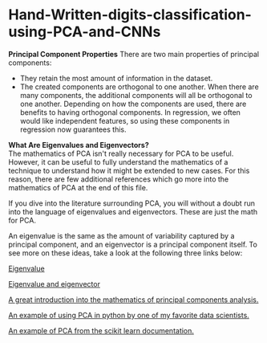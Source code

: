 # Hand-Written-digits-classification-using-PCA-and-CNNs

**Principal Component Properties**
There are two main properties of principal components:

- They retain the most amount of information in the dataset.
- The created components are orthogonal to one another. When there are many components, the additional components will all be orthogonal to one another. Depending on how the components are used, there are benefits to having orthogonal components. In regression, we often would like independent features, so using these components in regression now guarantees this.



**What Are Eigenvalues and Eigenvectors?**
<br>The mathematics of PCA isn't really necessary for PCA to be useful. However, it can be useful to fully understand the mathematics of a technique to understand how it might be extended to new cases. For this reason, there are few additional references which go more into the mathematics of PCA at the end of this file.

If you dive into the literature surrounding PCA, you will without a doubt run into the language of eigenvalues and eigenvectors. These are just the math for PCA.

An eigenvalue is the same as the amount of variability captured by a principal component, and an eigenvector is a principal component itself. To see more on these ideas, take a look at the following three links below:

[Eigenvalue](https://mathworld.wolfram.com/Eigenvalue.html)

[Eigenvalue and eigenvector](https://www.mathsisfun.com/algebra/eigenvalue.html)

[A great introduction into the mathematics of principal components analysis.](https://drive.google.com/file/d/1b7CXpIIyxIW32LXHQVtoKPq_n5-DieJz/view?usp=sharing)

[An example of using PCA in python by one of my favorite data scientists.](https://sebastianraschka.com/Articles/2015_pca_in_3_steps.html)

[An example of PCA from the scikit learn documentation.](https://scikit-learn.org/stable/auto_examples/applications/plot_face_recognition.html#sphx-glr-auto-examples-applications-plot-face-recognition-py)

